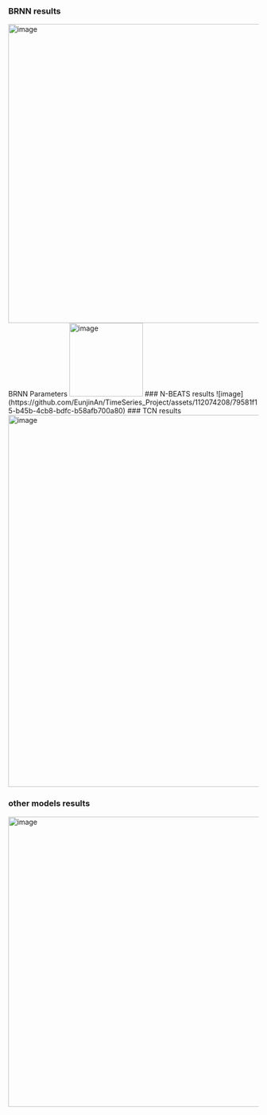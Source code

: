 ### BRNN results
<img width="602" alt="image" src="https://github.com/EunjinAn/TimeSeries_Project/assets/112074208/b3ce9477-bdac-488d-956e-555befcaf8c9">
BRNN Parameters <img width="148" alt="image" src="https://github.com/EunjinAn/TimeSeries_Project/assets/112074208/c79bbecc-4dc9-48ba-9146-641ab3d649c7">
### N-BEATS results 
![image](https://github.com/EunjinAn/TimeSeries_Project/assets/112074208/79581f15-b45b-4cb8-bdfc-b58afb700a80)
### TCN results
<img width="749" alt="image" src="https://github.com/EunjinAn/TimeSeries_Project/assets/112074208/41d28b2c-3bd3-4de6-b2ab-a6a8280308cb">

### other models results
<img width="584" alt="image" src="https://github.com/EunjinAn/TimeSeries_Project/assets/112074208/23b2b4b1-0074-46ed-a6ba-63cdcf6c66c3">
